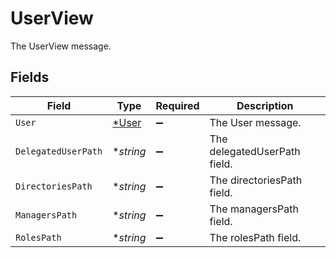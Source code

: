 # UserView

The UserView message.


## Fields

| Field                                | Type                                 | Required                             | Description                          |
| ------------------------------------ | ------------------------------------ | ------------------------------------ | ------------------------------------ |
| `User`                               | [*User](../../models/shared/user.md) | :heavy_minus_sign:                   | The User message.                    |
| `DelegatedUserPath`                  | **string*                            | :heavy_minus_sign:                   | The delegatedUserPath field.         |
| `DirectoriesPath`                    | **string*                            | :heavy_minus_sign:                   | The directoriesPath field.           |
| `ManagersPath`                       | **string*                            | :heavy_minus_sign:                   | The managersPath field.              |
| `RolesPath`                          | **string*                            | :heavy_minus_sign:                   | The rolesPath field.                 |